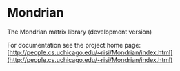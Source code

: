 # Mondrian

The Mondrian matrix library (development version)

For documentation see the project home page: 
[http://people.cs.uchicago.edu/~risi/Mondrian/index.html](http://people.cs.uchicago.edu/~risi/Mondrian/index.html)